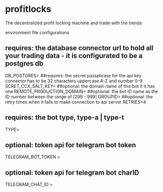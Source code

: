 # profitlocks
The decentralized profit locking machine and trade with the trends


environment file configurations

## requires: the database connector url to hold all your trading data - it is configurated to be a postgres db
DB_POSTGRES=
##requires: the secret passphrase for the api key connector has to be 32 characters uppercase A-Z and number 0-9
SCRET_CCX_SALT_KEY=
##optional: the domain name of this bot if it has one
REMOTE_PRODUCTION_DOMAIN=
##optional: the bot ID name as the ID number between the range of [299 - 999]
GROUPID=
##optional: the retry times when it fails to make connection to api server
RETRIES=4
## requires: the bot type, type-a | type-t
TYPE=
## optional: token api for telegram bot token
TELEGRAM_BOT_TOKEN =
## optional: token api for telegram bot charID
TELEGRAM_CHAT_ID = 

